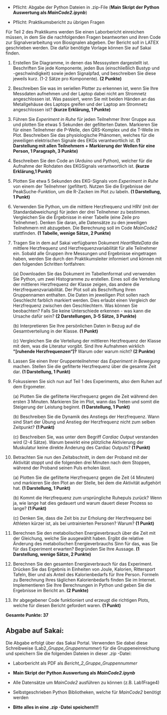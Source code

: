   - Pflicht: Abgabe der Python Dateien in .zip-File (**Main Skript der Python Auswertung als *MainCode2.ipynb***)

  - Pflicht: Praktikumsbericht zu übrigen Fragen

Für Teil 2 des Praktikums werden Sie einen Laborbericht einreichen müssen, in dem Sie die nachfolgenden Fragen beantworten und ihren Code zur Signalverarbeitung von Biosignalen abgeben. Der Bericht soll in LATEX geschrieben werden. Die dafür benötigte Vorlage können Sie auf Sakai finden.

1. Erstellen Sie Diagramme, in denen das Messsystem dargestellt ist. Beschriften Sie jede Komponente, jeden Bus (einschließlich Bustyp und -geschwindigkeit) sowie jeden Signalpfad, und beschreiben Sie diese jeweils kurz. (1-2 Sätze pro Komponente). **(2 Punkte)**

2. Beschreiben Sie was im seriellen Plotter zu erkennen ist, wenn Sie Ihre Messdaten aufnehmen und der Laptop dabei nicht am Stromnetz angeschlossen ist. Was passiert, wenn Sie mit beiden Händen an das Metallgehäuse des Laptops greifen und der Laptop am Stromnetz angeschlossen ist? **(kurze Erklärung, 1 Punkte)**

3. Führen Sie *Experiment in Ruhe* für jeden Teilnehmer Ihrer Gruppe aus und plotten Sie etwas 5 Sekunden der gefilterten Daten.
Markieren Sie für einen Teilnehmer die P-Welle, den QRS-Komplex und
die T-Welle im Plot. Beschreiben Sie das physiologische Phänomen, welches für die jeweiligen elektrischen Signale des EKGs verantwortlich ist. **(1 Darstellung mit allen Teilnehmern + Markierung der Wellen für eine Person, 1 Paragraph, 3 Punkte)**

4. Beschreiben Sie den Code an (Arduino und Python), welcher für die Aufnahme der Rohdaten des EKGSignals verantwortlich ist. **(kurze Erklärung,1 Punkt)**

5. Plotten Sie etwa 5 Sekunden des EKG-Signals vom *Experiment in Ruhe*
von einem der Teilnehmer (gefiltert). Nutzen Sie die Ergebnisse der PeakSuche-Funktion, um die R-Zacken im Plot zu labeln. **(1 Darstellung, 1 Punkt)**

6. Verwenden Sie Python, um die mittlere Herzfrequenz und HRV (mit der
Standardabweichung) für jeden der drei Teilnehmer zu bestimmen. Vergleichen Sie die Ergebnisse in einer Tabelle (eine Zeile pro Teilnehmer). Denken Sie daran, alle Datensätze zu den jeweiligen Teilnehmern mit abzugeben. Die Berechnung soll im Code *MainCode2* stattfinden. **(1 Tabelle, wenige Sätze, 2 Punkte)**

7. Tragen Sie in dem auf Sakai verfügbaren Dokument *HeartRateData* die
mittlere Herzfrequenz und Herzfrequenzvariabilität für alle Teilnehmer ein. Sobald alle Gruppen ihre Messungen und Ergebnisse eingetragen haben, werden Sie durch den Praktikumsleiter informiert und können mit den folgenden Schritten fortfahren:

    (a) Downloaden Sie das Dokument im Tabellenformat und verwenden Sie
Python, um zwei Histogramme zu erstellen. Eines soll die Verteilung
der mittleren Herzfrequenz der Klasse zeigen, das andere die Herzfrequenzvariabilität. Der Plot soll als Beschriftung Ihren Gruppennamen enthalten. Die Daten im jeweiligen Plot sollen nach Geschlecht farblich markiert werden. Dies erlaubt einen Vergleich der Herzfrequenz zwischen den Geschlechtern. Was können Sie beobachten? Falls Sie keine Unterschiede erkennen - was kann die Ursache dafür sein? **(2 Darstellungen, 3-5 Sätze, 3 Punkte)**

    (b) Interpretieren Sie Ihre persönlichen Daten in Bezug auf die Gesamtverteilung in der Klasse. **(1 Punkt)**

    (c) Vergleichen Sie die Verteilung der mittleren Herzfrequenz der Klasse mit dem, was die Literatur vorgibt. Sind Ihre Aufnahmen wirklich **”[ruhende Herzfrequenzen“]?** Warum oder warum nicht? **(2 Punkte)**

8. Lassen Sie einen Ihrer Gruppenteilnehmer das *Experiment in Bewegung* machen. Stellen Sie die gefilterte Herzfrequenz über die gesamte Zeit dar. **(1 Darstellung, 1 Punkt)**

9. Fokussieren Sie sich nun auf Teil 1 des Experiments, also dem Ruhen auf dem Ergometer.

    (a) Plotten Sie die gefilterte Herzfrequenz gegen die Zeit während den ersten 3 Minuten. Markieren Sie im Plot, wann das Treten und somit die Steigerung der Leistung beginnt. **(1 Darstellung, 1 Punkt)**

    (b) Beschreiben Sie die Dynamik des Anstiegs der Herzfrequenz. Wann
sind Start der Übung und Anstieg der Herzfrequenz nicht zum selben Zeitpunkt? **(1 Punkt)**

    (c) Beschreiben Sie, was unter dem Begriff *Cardiac Output* verstanden wird (2-4 Sätze). Warum bewirkt eine plötzliche Aktivierung der Muskulatur keine direkte Änderung des Cardiac Outputs?  **(1 Punkt)**

10. Betrachten Sie nun den Zeitabschnitt, in dem der Proband mit der Aktivität stoppt und die folgenden drei Minuten nach dem Stoppen, während der Proband seinen Puls erholen lässt.

    (a) Plotten Sie die gefilterte Herzfrequenz gegen die Zeit (4 Minuten) und markieren Sie den Plot an der Stelle, bei dem die Aktivität aufgehört hat. **(1 Darstellung, 1 Punkt)**

    (b) Kommt die Herzfrequenz zum ursprüngliche Ruhepuls zurück? Wenn
ja, wie lange hat dies gedauert und warum dauert dieser Prozess so
lange? **(1 Punkt)**
  
    (c) Denken Sie, dass die Zeit bis zur Erholung der Herzfrequenz bei Athleten kürzer ist, als bei untrainierten Personen? Warum? **(1 Punkt)**

11. Berechnen Sie den metabolischen Energieverbrauch über die Zeit mit der Gleichung, welche Sie ausgewählt haben. Ergibt die relative Änderung des metabolischen Energieverbrauchs Sinn für das, was Sie für das Experiment erwarten? Begründen Sie Ihre Aussage. **(1 Darstellung, wenige Sätze, 2 Punkte)**

12. Berechnen Sie den gesamten Energieverbrauch für das Experiment. Drücken Sie das Ergebnis in Einheiten von Joule, Kalorien, Rittersport Tafeln, Bier und als Anteil des Kalorienbedarfs für Ihre Person. Formeln zu Berechnung Ihres täglichen Kalorienbedarfs finden Sie im Internet. Implementieren Sie Ihre Berechnungen in Python und geben Sie die Ergebnisse im Bericht an.
**(2 Punkte)**

13. Ihr abgegebener Code funktioniert und erzeugt die richtigen Plots, welche für diesen Bericht gefordert waren. **(1 Punkt)**



**Gesamte Punkte: 37**

## **Abgabe auf Sakai:**
Die Abgabe erfolgt über das Sakai Portal. Verwenden Sie dabei diese Schreibweise (Lab2_*Gruppe_Gruppennummer*) für die Gruppeneinreichung und speichern Sie die
folgenden Dateien in dieser *.zip* -Datei:

  - Laborbericht als PDF als *Bericht_2_Gruppe_Gruppennummer*

  - **Main Skript der Python Auswertung als *MainCode2.ipynb***

  - Alle Datensätze um *MainCode2* ausführen zu können (z.B. Lab1Frage4)

  - Selbstgeschrieben Python Bibliotheken, welche für *MainCode2* benötigt
werden

  - **Bitte alles in eine *.zip* -Datei speichern!!!**




